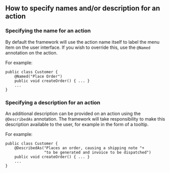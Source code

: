 How to specify names and/or description for an action
-----------------------------------------------------

### Specifying the name for an action

By default the framework will use the action name itself to label the
menu item on the user interface. If you wish to override this, use the
`@Named` annotation on the action.

For example:

    public class Customer {
        @Named("Place Order")
        public void createOrder() { ... }
        ...
    }

### Specifying a description for an action

An additional description can be provided on an action using the
`@DescribedAs` annotation. The framework will take responsibility to
make this description available to the user, for example in the form of
a tooltip.

For example:

    public class Customer {
        @DescribedAs("Places an order, causing a shipping note "+
                     "to be generated and invoice to be dispatched")
        public void createOrder() { ... }
        ...
    }

